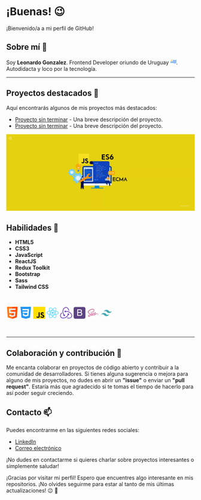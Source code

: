 # ¡Buenas! 😉

¡Bienvenido/a a mi perfil de GitHub!

## Sobre mí 🧉

Soy **Leonardo Gonzalez**. Frontend Developer oriundo de Uruguay ![Bandera de Uruguay](./uruguay.png). Autodidacta y loco por la tecnología. 

---

## Proyectos destacados 💼

Aquí encontrarás algunos de mis proyectos más destacados:

- [Proyecto sin terminar](enlace_al_repositorio) - Una breve descripción del proyecto.
- [Proyecto sin terminar](enlace_al_repositorio) - Una breve descripción del proyecto.

![primer-banner](./javascript-banner.png)

## Habilidades 🧠 

* **HTML5**
* **CSS3**
* **JavaScript**
* **ReactJS**
* **Redux Toolkit**
* **Bootstrap**
* **Sass**
* **Tailwind CSS**

<br/>

![HTML5](./html-logo.png)
![CSS3](./css-logo.png)
![JavaScript](./javascript-logo.png)
![ReactJS](./react-logo.png)
![Redux-Toolkit](./redux-logo.png)
![Bootstrap](./bootstrap-logo.png)
![Sass](./sass-logo.png)
![Tailwind-CSS](./tailwind-css-logo.png)



<br />

--- 

## Colaboración y contribución 🤝

Me encanta colaborar en proyectos de código abierto y contribuir a la comunidad de desarrolladores. Si tienes alguna sugerencia o mejora para alguno de mis proyectos, no dudes en abrir un **"issue"** o enviar un **"pull request"**. Estaría más que agradecido si te tomas el tiempo de hacerlo para así poder seguir creciendo.

## Contacto 📫

Puedes encontrarme en las siguientes redes sociales:

- [LinkedIn](https://www.linkedin.com/in/legodev/)
- [Correo electrónico](mailto:gonzalezleonardo283@gmail.com)

¡No dudes en contactarme si quieres charlar sobre proyectos interesantes o simplemente saludar!



¡Gracias por visitar mi perfil! Espero que encuentres algo interesante en mis repositorios. ¡No olvides seguirme para estar al tanto de mis últimas actualizaciones! 😉 🌟
